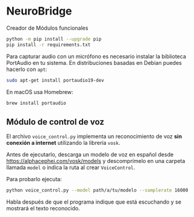 # NeuroBridge
Creador de Módulos funcionales

```bash
python -m pip install --upgrade pip
pip install -r requirements.txt
```

Para capturar audio con un micrófono es necesario instalar la biblioteca
PortAudio en tu sistema. En distribuciones basadas en Debian puedes hacerlo con
`apt`:

```bash
sudo apt-get install portaudio19-dev
```

En macOS usa Homebrew:

```bash
brew install portaudio
```

## Módulo de control de voz

El archivo `voice_control.py` implementa un reconocimiento de voz
**sin conexión a internet** utilizando la librería `vosk`.

Antes de ejecutarlo, descarga un modelo de voz en español desde
<https://alphacephei.com/vosk/models> y descomprímelo en una carpeta llamada
`model` o indica la ruta al crear `VoiceControl`.

Para probarlo ejecuta:

```bash
python voice_control.py --model path/a/tu/modelo --samplerate 16000
```

Habla después de que el programa indique que está escuchando y se mostrará el
texto reconocido.
